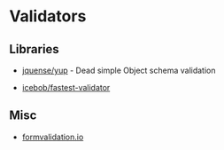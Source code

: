 # Validators

## Libraries

- [jquense/yup](https://github.com/jquense/yup) - Dead simple Object schema validation

- [icebob/fastest-validator](https://github.com/icebob/fastest-validator)

## Misc

- [formvalidation.io](http://formvalidation.io/validators/)
